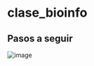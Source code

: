 # clase_bioinfo
## Pasos a seguir 
![image](https://www.dropbox.com/s/6gcf92et8rkutx8/Geh8-V0RTDNGqtg-6T8GRg.png?dl=0=)
